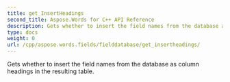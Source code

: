 ```yaml
---
title: get_InsertHeadings
second_title: Aspose.Words for C++ API Reference
description: Gets whether to insert the field names from the database as column headings in the resulting table. 
type: docs
weight: 0
url: /cpp/aspose.words.fields/fielddatabase/get_insertheadings/
---
```


Gets whether to insert the field names from the database as column headings in the resulting table. 

